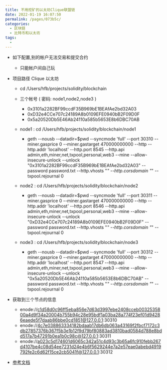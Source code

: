 ```yaml
---
title: 不用挖矿的以太坊Clique联盟链
date: 2022-01-19 16:07:50
permalink: /pages/073b5c/
categories:
  - 区块链
  - 比特币和以太坊
tags:
  - 
---
```



* 如下配置,别的帐户无法交易和提交合约
    * 只能帐户间自己玩


* 项目路径 Clique 以太坊
  * cd /Users/hfb/projects/solidity/blockchain
  * 三个帐号 ( 密码: node1,node2,node3 )
    * 0x3101a2282BF99ccdF35B969bE1BEAfAe2bd32A03
    * 0xD32e4CCe707c24189A8b0109EFE0940bB2F09D0F
    * 0x5a20520Db5E46Ab24110a585b5653E8b6DBC70AB

  
  * node1  : cd /Users/hfb/projects/solidity/blockchain/node1
    * geth --nousb --datadir=$pwd --syncmode 'full' --port 30310 --miner.gasprice 0 --miner.gastarget 470000000000 --http --http.addr 'localhost' --http.port 8545 --http.api admin,eth,miner,net,txpool,personal,web3 --mine --allow-insecure-unlock --unlock "0x3101a2282BF99ccdF35B969bE1BEAfAe2bd32A03" --password password.txt  --http.vhosts "*" --http.corsdomain "*" --txpool.rejournal 0 

  * node2  : cd /Users/hfb/projects/solidity/blockchain/node2
    * geth --nousb --datadir=$pwd --syncmode 'full' --port 30311 --miner.gasprice 0 --miner.gastarget 470000000000 --http --http.addr 'localhost' --http.port 8546 --http.api admin,eth,miner,net,txpool,personal,web3 --mine --allow-insecure-unlock --unlock "0xD32e4CCe707c24189A8b0109EFE0940bB2F09D0F" --password password.txt  --http.vhosts "*" --http.corsdomain "*" --txpool.rejournal 0 

  * node3  : cd /Users/hfb/projects/solidity/blockchain/node3
    * geth --nousb --datadir=$pwd --syncmode 'full' --port 30312 --miner.gasprice 0 --miner.gastarget 470000000000 --http --http.addr 'localhost' --http.port 8547 --http.api admin,eth,miner,net,txpool,personal,web3 --mine --allow-insecure-unlock --unlock "0x5a20520Db5E46Ab24110a585b5653E8b6DBC70AB" --password password.txt  --http.vhosts "*" --http.corsdomain "*" --txpool.rejournal 0 

* 获取到三个节点的信息
    * enode://c1d58d0c96ff5eba856e7d63d3997ebe2408cceb0032535800a4d9f34a20004b755b94c28e95bdf1a03ba28a774f23ef01d94286eaede5f7daab86bbe0cd1851@127.0.0.1:30310
    * enode://4c7e038863334182bdaab17db6db063a43169f2fbcf7172c3db27857376b367f5b3e1b12f9d79bf80883ad3810bad0584d788e8bdd517a7b47291b0ea1b0c98c@127.0.0.1:30311
    * enode://a023c5d174601d6065c342a51c4d93c3b65a6fc910febb267d4107be4c08d54ee7231d24e4b6f5629244e7a2e57eae0abebd4919792fe2c6d62f15ce2cb5041f@127.0.0.1:30312





* [参考文档](https://www.c-sharpcorner.com/article/setup-your-private-ethereum-network-with-geth2/)






